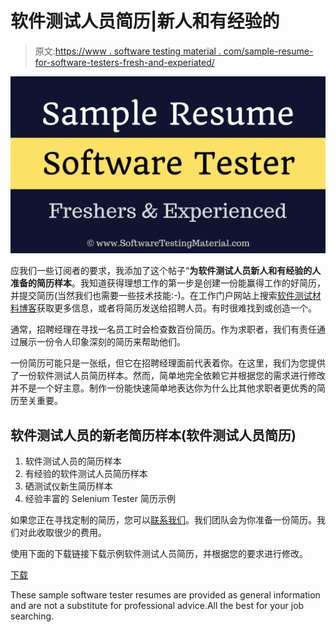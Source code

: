 # 软件测试人员简历|新人和有经验的

> 原文:[https://www . software testing material . com/sample-resume-for-software-testers-fresh-and-experiated/](https://www.softwaretestingmaterial.com/sample-resume-for-software-testers-freshers-and-experienced/)

![](img/3a5d4417a78b5649035d89fce59c7dfb.png)

应我们一些订阅者的要求，我添加了这个帖子“**为软件测试人员新人和有经验的人准备的简历样本**。我知道获得理想工作的第一步是创建一份能赢得工作的好简历，并提交简历(当然我们也需要一些技术技能:-)。在工作门户网站上搜索[软件测试材料博客](https://www.softwaretestingmaterial.com)获取更多信息，或者将简历发送给招聘人员。有时很难找到或创造一个。

通常，招聘经理在寻找一名员工时会检查数百份简历。作为求职者，我们有责任通过展示一份令人印象深刻的简历来帮助他们。

一份简历可能只是一张纸，但它在招聘经理面前代表着你。在这里，我们为您提供了一份软件测试人员简历样本。然而，简单地完全依赖它并根据您的需求进行修改并不是一个好主意。制作一份能快速简单地表达你为什么比其他求职者更优秀的简历至关重要。

## 软件测试人员的新老简历样本(软件测试人员简历)

1.  软件测试人员的简历样本
2.  有经验的软件测试人员简历样本
3.  硒测试仪新生简历样本
4.  经验丰富的 Selenium Tester 简历示例

如果您正在寻找定制的简历，您可以[联系我们](https://www.softwaretestingmaterial.com/contact/)。我们团队会为你准备一份简历。我们对此收取很少的费用。

使用下面的下载链接下载示例软件测试人员简历，并根据您的要求进行修改。

[下载](http://bit.ly/ResourceDownload)

These sample software tester resumes are provided as general information and are not a substitute for professional advice.All the best for your job searching.